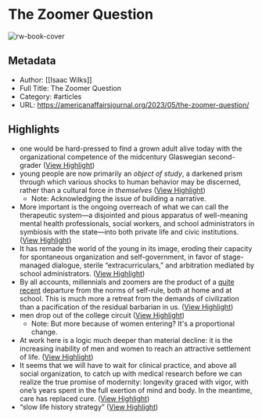 # The Zoomer Question

![rw-book-cover](https://americanaffairsjournal.org/wp-content/uploads/2023/05/kids-southern-necropolis.jpg)

## Metadata
- Author: [[Isaac Wilks]]
- Full Title: The Zoomer Question
- Category: #articles
- URL: https://americanaffairsjournal.org/2023/05/the-zoomer-question/

## Highlights
- one would be hard-pressed to find a grown adult alive today with the organizational competence of the midcentury Glaswegian second-grader ([View Highlight](https://read.readwise.io/read/01h3w96scthnf66dgrcwd789d0))
- young people are now primarily an *object of study*, a darkened prism through which various shocks to human behavior may be discerned, rather than a cultural force *in themselves* ([View Highlight](https://read.readwise.io/read/01h3w9e2jk51bmmp74h90pf79z))
    - Note: Acknowledging the issue of building a narrative.
- More important is the ongoing overreach of what we can call the therapeutic system—a disjointed and pious apparatus of well-meaning mental health professionals, social workers, and school administrators in symbiosis with the state—into both private life and civic institutions. ([View Highlight](https://read.readwise.io/read/01h4c5jpbwq0nc0jm9a6q3bf7r))
- It has remade the world of the young in its image, eroding their capacity for spontaneous organization and self-government, in favor of stage-managed dialogue, sterile “extracurriculars,” and arbitration mediated by school administrators. ([View Highlight](https://read.readwise.io/read/01h4c5k277vh1aw2frycfx4vbr))
- By all accounts, millennials and zoomers are the product of a [quite recent](https://scholars-stage.org/on-cultures-that-build/) departure from the norms of self-rule, both at home and at school. This is much more a retreat from the demands of civilization than a pacification of the residual barbarian in us. ([View Highlight](https://read.readwise.io/read/01h4c5pm5kbjanj2thg668886a))
- men drop out of the college circuit ([View Highlight](https://read.readwise.io/read/01h4c5z5h6nmvfrtxm11xffr0b))
    - Note: But more because of women entering? It's a proportional change.
- At work here is a logic much deeper than material decline: it is the increasing inability of men and women to reach an attractive settlement of life. ([View Highlight](https://read.readwise.io/read/01h4c60p124c2z0xp4fytypz5b))
- It seems that we will have to wait for clinical practice, and above all social organization, to catch up with medical research before we can realize the true promise of modernity: longevity graced with vigor, with one’s years spent in the full exertion of mind and body. In the meantime, care has replaced cure. ([View Highlight](https://read.readwise.io/read/01h4c64g8608q11anq13jhbjnq))
- “slow life history strategy” ([View Highlight](https://read.readwise.io/read/01h4c655a0qbe04jjp8sdgcf46))
